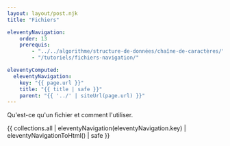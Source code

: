 ```yaml
---
layout: layout/post.njk 
title: "Fichiers"

eleventyNavigation:
    order: 13
    prerequis:
        - "../../algorithme/structure-de-données/chaîne-de-caractères/"
        - "/tutoriels/fichiers-navigation/"

eleventyComputed:
  eleventyNavigation:
    key: "{{ page.url }}"
    title: "{{ title | safe }}"
    parent: "{{ '../' | siteUrl(page.url) }}"
---
```



<!-- début résumé -->

Qu'est-ce qu'un fichier et comment l'utiliser.

<!-- fin résumé -->

<div class="interne">
{{ collections.all | eleventyNavigation(eleventyNavigation.key) | eleventyNavigationToHtml() | safe }}
</div>
